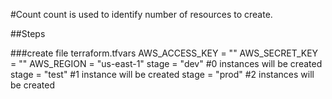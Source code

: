 #Count
count is used to identify number of resources to create.


##Steps

###create file terraform.tfvars
AWS_ACCESS_KEY = ""
AWS_SECRET_KEY = ""
AWS_REGION = "us-east-1"
stage = "dev"  #0 instances will be created
stage = "test"  #1 instance will be created
stage = "prod"  #2 instances will be created